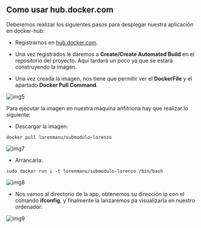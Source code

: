 ## Como usar hub.docker.com ##

Deberemos realizar los siguientes pasos para desplegar nuestra aplicación en docker-hub:
- Registrarnos en [hub.docker.com](https://hub.docker.com/add/automated-build/github/orgs/?namespace=lorenmanu).

- Una vez registrados le daremos a **Create/Create Automated Build** en el repositorio del proyecto. Aquí tardará un poco ya que se estará construyendo la imagen.

- Una vez creada la imagen, nos tiene que permitir ver el **DockerFile** y el apartado **Docker Pull Command**.

![img5](https://www.dropbox.com/s/48m4nnlza084whp/img5.png?dl=1)

Para ejecutar la imagen en nuestra máquina anfitriona hay que realizar lo siguiente:

- Descargar la imagen:

```
docker pull lorenmanu/submodulo-lorenzo

```

![img7](https://www.dropbox.com/s/yl4i0e5ft3lmpld/img7.png?dl=1)

- Arrancarla:

```
sudo docker run i -t lorenmanu/submodulo-lorenzo /bin/bash

```
![img8](https://www.dropbox.com/s/jdwqgser8f9ve5a/img8.png?dl=1)

- Nos vamos al directorio de la app, obtenemos su dirección ip con el comando **ifconfig**, y finalmente la lanzaremos pa visualizarla en nuestro ordenador:

![img9](https://www.dropbox.com/s/h9vb2a8jvsz83qg/xexo.png?dl=1)

